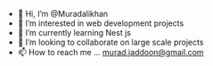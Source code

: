 - 👋 Hi, I’m @Muradalikhan
- 👀 I’m interested in web development projects
- 🌱 I’m currently learning Nest js
- 💞️ I’m looking to collaborate on large scale projects
- 📫 How to reach me ... murad.jaddoon@gmail.com

<!---
Muradalikhan/Muradalikhan is a ✨ special ✨ repository because its `README.md` (this file) appears on your GitHub profile.
You can click the Preview link to take a look at your changes.
--->
